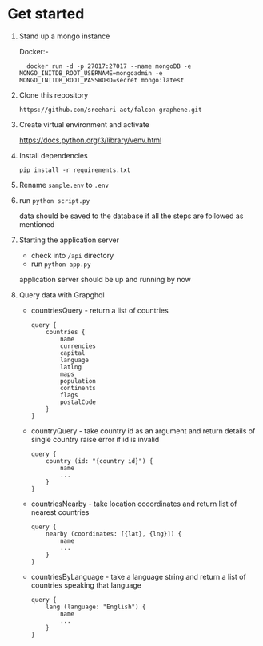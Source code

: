 # Get started
1. Stand up a mongo instance

      Docker:-
      
         docker run -d -p 27017:27017 --name mongoDB -e MONGO_INITDB_ROOT_USERNAME=mongoadmin -e MONGO_INITDB_ROOT_PASSWORD=secret mongo:latest
         
2. Clone this repository

      `https://github.com/sreehari-aot/falcon-graphene.git`
      
3. Create virtual environment and activate
    
      https://docs.python.org/3/library/venv.html
      
4. Install dependencies
      
      `pip install -r requirements.txt`
      
5. Rename `sample.env` to `.env`

6. run `python script.py`
      
      data should be saved to the database if all the steps are followed as mentioned
      
7. Starting the application server
  
    - check into `/api` directory
    - run `python app.py`
    
    application server should be up and running by now
    
8. Query data with Grapghql

    - countriesQuery - return a list of countries
    
        ```
        query {
            countries {
                name
                currencies
                capital
                language
                latlng
                maps
                population
                continents
                flags
                postalCode
            }
        }

        ```
     - countryQuery - take country id as an argument and return details of single country raise error if id is invalid
        
        ```
        query {
            country (id: "{country id}") {
                name
                ...
            }
        }

        ```
        
      - countriesNearby - take location cocordinates and return list of nearest countries
          
          ```
          query {
              nearby (coordinates: [{lat}, {lng}]) {
                  name
                  ...
              }
          }
          ```
       
      - countriesByLanguage - take a language string and return a list of countries speaking that language
       
          ```
          query {
              lang (language: "English") {
                  name
                  ...
              }
          }
          ```
          
          
